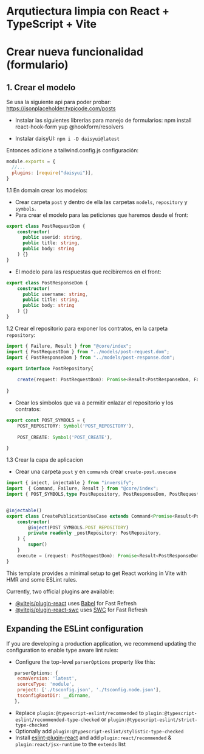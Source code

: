 # Arqutiectura limpia con React + TypeScript + Vite

# Crear nueva funcionalidad (formulario)

## 1. Crear el modelo

Se usa la siguiente api para poder probar: https://jsonplaceholder.typicode.com/posts
- Instalar las siguientes librerías para manejo de formularios: npm install react-hook-form yup @hookform/resolvers

- Instalar daisyUI:
`npm i -D daisyui@latest`

Entonces adicione a  tailwind.config.js configuración:

```js
module.exports = {
  //...
  plugins: [require("daisyui")],
}

```

 1.1 En domain crear los modelos:
- Crear carpeta `post` y dentro de ella las carpetas `models`, `repository` y `symbols`.
-  Para crear el modelo para las peticiones que haremos desde el front:
  
```typescript
export class PostRequestDom {
    constructor(
      public userid: string,
      public title: string,
      public body: string
    ) {}
}

```
- El modelo para las respuestas que recibiremos en el front:
  
```typescript
export class PostResponseDom {
    constructor(
      public username: string,
      public title: string,
      public body: string
    ) {}
}
```

1.2 Crear el repositorio para exponer los contratos, en la carpeta `repository`:

```typescript
import { Failure, Result } from "@core/index";
import { PostRequestDom } from "../models/post-request.dom";
import { PostResponseDom } from "../models/post-response.dom";

export interface PostRepository{
   
    create(request: PostRequestDom): Promise<Result<PostResponseDom, Failure>>
   
}
```
- Crear los simbolos que va a permitir enlazar el repositorio y los contratos:

```typescript
export const POST_SYMBOLS = {
    POST_REPOSITORY: Symbol('POST_REPOSITORY'),
    
    POST_CREATE: Symbol('POST_CREATE'),

}
```

1.3 Crear la capa de aplicacion 
- Crear una carpeta `post` y en `commands` crear `create-post.usecase`

```typescript
import { inject, injectable } from "inversify";
import  { Command, Failure, Result } from "@core/index";
import { POST_SYMBOLS,type PostRepository, PostResponseDom, PostRequestDom,  } from "@domain/post";


@injectable()
export class CreatePublicationUseCase extends Command<Promise<Result<PostResponseDom, Failure>>,PostRequestDom > {
    constructor(
        @inject(POST_SYMBOLS.POST_REPOSITORY)
        private readonly _postRepository: PostRepository,
    ) {
        super()
    }
    execute = (request: PostRequestDom): Promise<Result<PostResponseDom, Failure>> => this._postRepository.create(request)
}

```

This template provides a minimal setup to get React working in Vite with HMR and some ESLint rules.

Currently, two official plugins are available:

- [@vitejs/plugin-react](https://github.com/vitejs/vite-plugin-react/blob/main/packages/plugin-react/README.md) uses [Babel](https://babeljs.io/) for Fast Refresh
- [@vitejs/plugin-react-swc](https://github.com/vitejs/vite-plugin-react-swc) uses [SWC](https://swc.rs/) for Fast Refresh

## Expanding the ESLint configuration

If you are developing a production application, we recommend updating the configuration to enable type aware lint rules:

- Configure the top-level `parserOptions` property like this:

```js
   parserOptions: {
    ecmaVersion: 'latest',
    sourceType: 'module',
    project: ['./tsconfig.json', './tsconfig.node.json'],
    tsconfigRootDir: __dirname,
   },
```

- Replace `plugin:@typescript-eslint/recommended` to `plugin:@typescript-eslint/recommended-type-checked` or `plugin:@typescript-eslint/strict-type-checked`
- Optionally add `plugin:@typescript-eslint/stylistic-type-checked`
- Install [eslint-plugin-react](https://github.com/jsx-eslint/eslint-plugin-react) and add `plugin:react/recommended` & `plugin:react/jsx-runtime` to the `extends` list
